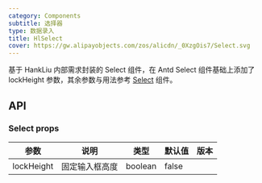 ```yaml
---
category: Components
subtitle: 选择器
type: 数据录入
title: HlSelect
cover: https://gw.alipayobjects.com/zos/alicdn/_0XzgOis7/Select.svg
---
```


基于 HankLiu 内部需求封装的 Select 组件，在 Antd Select 组件基础上添加了 lockHeight 参数，其余参数与用法参考 [Select](/components/select/) 组件。

## API

### Select props

| 参数       | 说明           | 类型    | 默认值 | 版本 |
| ---------- | -------------- | ------- | ------ | ---- |
| lockHeight | 固定输入框高度 | boolean | false  |      |
